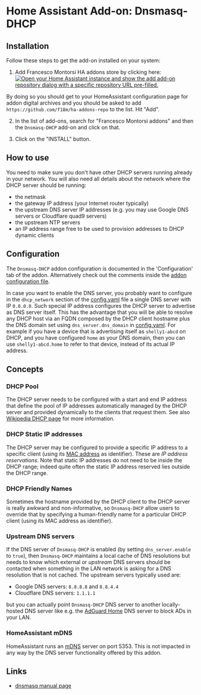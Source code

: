 # Home Assistant Add-on: Dnsmasq-DHCP

## Installation

Follow these steps to get the add-on installed on your system:

1. Add Francesco Montorsi HA addons store by clicking here: [![Open your Home Assistant instance and show the add add-on repository dialog with a specific repository URL pre-filled.](https://my.home-assistant.io/badges/supervisor_add_addon_repository.svg)](https://my.home-assistant.io/redirect/supervisor_add_addon_repository/?repository_url=https%3A%2F%2Fgithub.com%2Ff18m%2Fha-addons-repo)

By doing so you should get to your HomeAssistant configuration page for addon digital archives and you should be asked to add `https://github.com/f18m/ha-addons-repo` to the list. Hit "Add".

2. In the list of add-ons, search for "Francesco Montorsi addons" and then the `Dnsmasq-DHCP` add-on and click on that.

3. Click on the "INSTALL" button.

## How to use

You need to make sure you don't have other DHCP servers running already in your network.
You will also need all details about the network where the DHCP server should be running:

* the netmask
* the gateway IP address (your Internet router typically)
* the upstream DNS server IP addresses (e.g. you may use Google DNS servers or Cloudflare quad9 servers)
* the upstream NTP servers
* an IP address range free to be used to provision addresses to DHCP dynamic clients

## Configuration

The `Dnsmasq-DHCP` addon configuration is documented in the 'Configuration' tab of the
addon. 
Alternatively check out the comments inside the [addon configuration file](config.yaml).

In case you want to enable the DNS server, you probably want to configure in the `dhcp_network`
section of the [config.yaml](config.yaml) file a single DNS server with IP `0.0.0.0`.
Such special IP address configures the DHCP server to advertise as DNS server itself.
This has the advantage that you will be able to resolve any DHCP host via an FQDN composed by the
DHCP client hostname plus the DNS domain set using `dns_server.dns_domain` in [config.yaml](config.yaml).
For example if you have a device that is advertising itself as `shelly1-abcd` on DHCP, and you have
configured `home` as your DNS domain, then you can use `shelly1-abcd.home` to refer to that device,
instead of its actual IP address.

## Concepts

### DHCP Pool

The DHCP server needs to be configured with a start and end IP address that define the 
pool of IP addresses automatically managed by the DHCP server and provided dynamically to the clients
that request them.
See also [Wikipedia DHCP page](https://en.wikipedia.org/wiki/Dynamic_Host_Configuration_Protocol)
for more information.

### DHCP Static IP addresses

The DHCP server may be configured to provide a specific IP address
to a specific client (using its [MAC address](https://en.wikipedia.org/wiki/MAC_address) as identifier).
These are _IP address reservations_.
Note that static IP addresses do not need to be inside the DHCP range; indeed quite often the
static IP address reserved lies outside the DHCP range.

### DHCP Friendly Names

Sometimes the hostname provided by the DHCP client to the DHCP server is really awkward and
non-informative, so `Dnsmasq-DHCP` allow users to override that by specifying a human-friendly
name for a particular DHCP client (using its MAC address as identifier).


### Upstream DNS servers

If the DNS server of `Dnsmasq-DHCP` is enabled (by setting `dns_server.enable` to `true`),
then `Dnsmasq-DHCP` maintains a local cache of DNS resolutions but needs to know which
external or _upstream_ DNS servers should be contacted when something in the LAN network 
is asking for a DNS resolution that is not cached.
The upstream servers typically used are:

* Google DNS servers: `8.8.8.8` and `8.8.4.4`
* Cloudflare DNS servers: `1.1.1.1`

but you can actually point `Dnsmasq-DHCP` DNS server to another locally-hosted DNS server
like e.g. the [AdGuard Home](https://github.com/hassio-addons/addon-adguard-home) DNS server
to block ADs in your LAN.


### HomeAssistant mDNS

HomeAssistant runs an [mDNS](https://en.wikipedia.org/wiki/Multicast_DNS) server on port 5353.
This is not impacted in any way by the DNS server functionality offered by this addon.



## Links

- [dnsmasq manual page](https://thekelleys.org.uk/dnsmasq/docs/dnsmasq-man.html)
